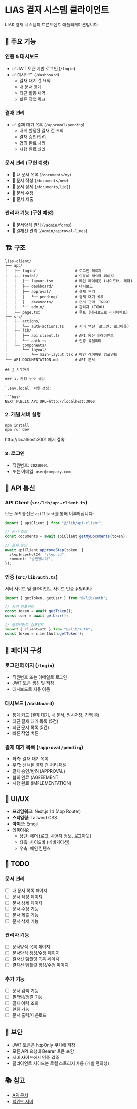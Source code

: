 # LIAS 결재 시스템 클라이언트

LIAS 결재 시스템의 프론트엔드 애플리케이션입니다.

## 🎯 주요 기능

### 인증 & 대시보드

- ✅ JWT 토큰 기반 로그인 (`/login`)
- ✅ 대시보드 (`/dashboard`)
  - 결재 대기 건 요약
  - 내 문서 통계
  - 최근 활동 내역
  - 빠른 작업 링크

### 결재 관리

- ✅ 결재 대기 목록 (`/approval/pending`)
  - 내게 할당된 결재 건 조회
  - 결재 승인/반려
  - 협의 완료 처리
  - 시행 완료 처리

### 문서 관리 (구현 예정)

- 📝 내 문서 목록 (`/documents/my`)
- 📝 문서 작성 (`/documents/new`)
- 📝 문서 상세 (`/documents/[id]`)
- 📝 문서 수정
- 📝 문서 제출

### 관리자 기능 (구현 예정)

- 📝 문서양식 관리 (`/admin/forms`)
- 📝 결재선 관리 (`/admin/approval-lines`)

## 🏗 구조

````
lias-client/
├── app/
│   ├── login/                  # 로그인 페이지
│   ├── (main)/                 # 인증이 필요한 페이지
│   │   ├── layout.tsx          # 메인 레이아웃 (사이드바, 헤더)
│   │   ├── dashboard/          # 대시보드
│   │   ├── approval/           # 결재 관리
│   │   │   └── pending/        # 결재 대기 목록
│   │   ├── documents/          # 문서 관리 (TODO)
│   │   └── admin/              # 관리자 (TODO)
│   └── page.tsx                # 루트 (대시보드로 리다이렉트)
├── src/
│   ├── actions/
│   │   └── auth-actions.ts     # 서버 액션 (로그인, 로그아웃)
│   ├── lib/
│   │   ├── api-client.ts       # API 통신 클라이언트
│   │   └── auth.ts             # 인증 유틸리티
│   └── components/
│       └── layout/
│           └── main-layout.tsx # 메인 레이아웃 컴포넌트
└── API-DOCUMENTATION.md        # API 문서

## 🚀 시작하기

### 1. 환경 변수 설정

`.env.local` 파일 생성:

```bash
NEXT_PUBLIC_API_URL=http://localhost:3000
````

### 2. 개발 서버 실행

```bash
npm install
npm run dev
```

http://localhost:3001 에서 접속

### 3. 로그인

- 직원번호: `20230001`
- 또는 이메일: `user@company.com`

## 📡 API 통신

### API Client (`src/lib/api-client.ts`)

모든 API 통신은 `apiClient`를 통해 이루어집니다:

```typescript
import { apiClient } from "@/lib/api-client";

// 문서 조회
const documents = await apiClient.getMyDocuments(token);

// 결재 승인
await apiClient.approveStep(token, {
  stepSnapshotId: "step-id",
  comment: "승인합니다",
});
```

### 인증 (`src/lib/auth.ts`)

서버 사이드 및 클라이언트 사이드 인증 유틸리티:

```typescript
import { getToken, getUser } from "@/lib/auth";

// 서버 컴포넌트
const token = await getToken();
const user = await getUser();

// 클라이언트 컴포넌트
import { clientAuth } from "@/lib/auth";
const token = clientAuth.getToken();
```

## 📄 페이지 구성

### 로그인 페이지 (`/login`)

- 직원번호 또는 이메일로 로그인
- JWT 토큰 생성 및 저장
- 대시보드로 자동 이동

### 대시보드 (`/dashboard`)

- 통계 카드 (결재 대기, 내 문서, 임시저장, 진행 중)
- 최근 결재 대기 목록 (5건)
- 최근 문서 목록 (5건)
- 빠른 작업 버튼

### 결재 대기 목록 (`/approval/pending`)

- 좌측: 결재 대기 목록
- 우측: 선택된 결재 건 처리 패널
- 결재 승인/반려 (APPROVAL)
- 협의 완료 (AGREEMENT)
- 시행 완료 (IMPLEMENTATION)

## 🎨 UI/UX

- **프레임워크**: Next.js 14 (App Router)
- **스타일링**: Tailwind CSS
- **아이콘**: Emoji
- **레이아웃**:
  - 상단: 헤더 (로고, 사용자 정보, 로그아웃)
  - 좌측: 사이드바 (네비게이션)
  - 우측: 메인 컨텐츠

## 📝 TODO

### 문서 관리

- [ ] 내 문서 목록 페이지
- [ ] 문서 작성 페이지
- [ ] 문서 상세 페이지
- [ ] 문서 수정 기능
- [ ] 문서 제출 기능
- [ ] 문서 삭제 기능

### 관리자 기능

- [ ] 문서양식 목록 페이지
- [ ] 문서양식 생성/수정 페이지
- [ ] 결재선 템플릿 목록 페이지
- [ ] 결재선 템플릿 생성/수정 페이지

### 추가 기능

- [ ] 문서 검색 기능
- [ ] 필터링/정렬 기능
- [ ] 결재 이력 조회
- [ ] 알림 기능
- [ ] 문서 출력/다운로드

## 🔐 보안

- JWT 토큰은 httpOnly 쿠키에 저장
- 모든 API 요청에 Bearer 토큰 포함
- 서버 사이드에서 인증 검증
- 클라이언트 사이드는 로컬 스토리지 사용 (개발 편의성)

## 📚 참고

- [API 문서](./API-DOCUMENTATION.md)
- [백엔드 서버](../lias/)
